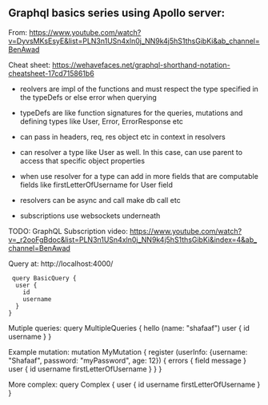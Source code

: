 ## Graphql basics series using Apollo server:

From: https://www.youtube.com/watch?v=DyvsMKsEsyE&list=PLN3n1USn4xln0j_NN9k4j5hS1thsGibKi&ab_channel=BenAwad

Cheat sheet: https://wehavefaces.net/graphql-shorthand-notation-cheatsheet-17cd715861b6

- reolvers are impl of the functions and must respect the type specified in the typeDefs or else error when querying
- typeDefs are like function signatures for the queries, mutations and defining types like User, Error, ErrorResponse etc
 - can pass in headers, req, res object etc in context in resolvers
 - can resolver a type like User as well. In this case, can use parent to access that specific object properties
- when use resolver for a type can add in more fields that are computable fields like firstLetterOfUsername for User field
- resolvers can be async and call make db call etc

- subscriptions use websockets underneath


TODO: GraphQL Subscription video: https://www.youtube.com/watch?v=_r2ooFgBdoc&list=PLN3n1USn4xln0j_NN9k4j5hS1thsGibKi&index=4&ab_channel=BenAwad



Query at: http://localhost:4000/

```
 query BasicQuery {
  user {
    id
    username
  }
}
```

Mutiple queries:
query MultipleQueries {
  hello (name: "shafaaf")
  user {
    id
    username
  }
}

Example mutation:
mutation MyMutation {
  register (userInfo: {username: "Shafaaf", password: "myPassword", age: 12}) {
    errors {
      field
      message
    }
    user {
      id
      username
      firstLetterOfUsername
    }
  }
}

More complex:
query Complex {
  user {
    id
    username
    firstLetterOfUsername
  }
}

